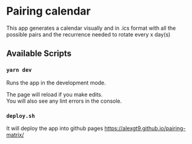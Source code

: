 # Pairing calendar

This app generates a calendar visually and in .ics format with all the possible pairs and the 
recurrence needed to rotate every x day(s)

## Available Scripts

### `yarn dev`

Runs the app in the development mode.

The page will reload if you make edits.\
You will also see any lint errors in the console.

### `deploy.sh`

It will deploy the app into github pages https://alexgt9.github.io/pairing-matrix/
